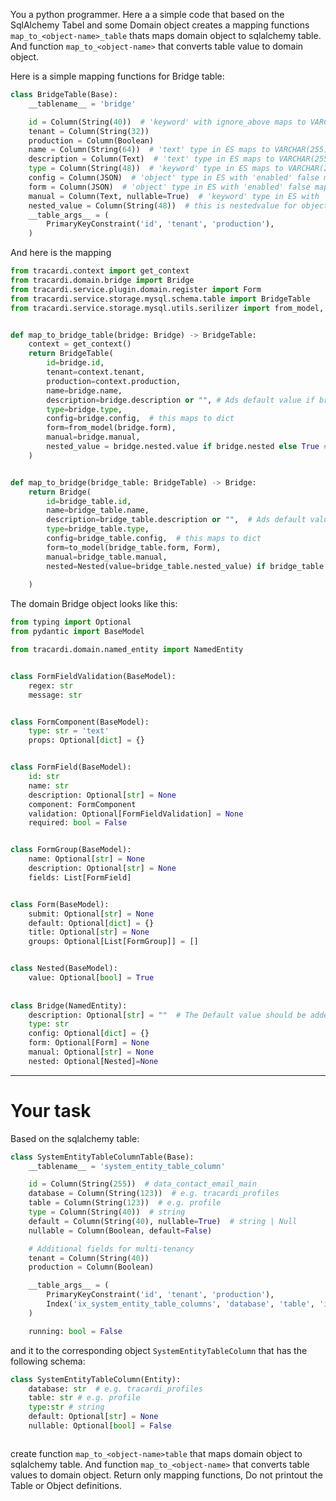 You a python programmer. Here a a simple code that based on the SqlAlchemy Tabel and some Domain object creates a
mapping functions `map_to_<object-name>_table` thats maps domain object to sqlalchemy table. And function `map_to_<object-name>` that
converts table value to domain object.

Here is a simple mapping functions for Bridge table:

```python
class BridgeTable(Base):
    __tablename__ = 'bridge'

    id = Column(String(40))  # 'keyword' with ignore_above maps to VARCHAR with length
    tenant = Column(String(32))
    production = Column(Boolean)
    name = Column(String(64))  # 'text' type in ES maps to VARCHAR(255) in MySQL
    description = Column(Text)  # 'text' type in ES maps to VARCHAR(255) in MySQL
    type = Column(String(48))  # 'keyword' type in ES maps to VARCHAR(255) in MySQL
    config = Column(JSON)  # 'object' type in ES with 'enabled' false maps to JSON in MySQL
    form = Column(JSON)  # 'object' type in ES with 'enabled' false maps to JSON in MySQL
    manual = Column(Text, nullable=True)  # 'keyword' type in ES with 'index' false maps to VARCHAR(255) in MySQL
    nested_value = Column(String(48))  # this is nestedvalue for object nested
    __table_args__ = (
        PrimaryKeyConstraint('id', 'tenant', 'production'),
    )
```

And here is the mapping

```python
from tracardi.context import get_context
from tracardi.domain.bridge import Bridge
from tracardi.service.plugin.domain.register import Form
from tracardi.service.storage.mysql.schema.table import BridgeTable
from tracardi.service.storage.mysql.utils.serilizer import from_model, to_model


def map_to_bridge_table(bridge: Bridge) -> BridgeTable:
    context = get_context()
    return BridgeTable(
        id=bridge.id,
        tenant=context.tenant,
        production=context.production,
        name=bridge.name,
        description=bridge.description or "", # Ads default value if bridge.description not available
        type=bridge.type,
        config=bridge.config,  # this maps to dict
        form=from_model(bridge.form),
        manual=bridge.manual,
        nested_value = bridge.nested.value if bridge.nested else True # Ads default value if bridge.nested not available
    )


def map_to_bridge(bridge_table: BridgeTable) -> Bridge:
    return Bridge(
        id=bridge_table.id,
        name=bridge_table.name,
        description=bridge_table.description or "",  # Ads default value if bridge_table.description not available
        type=bridge_table.type,
        config=bridge_table.config,  # this maps to dict
        form=to_model(bridge_table.form, Form),
        manual=bridge_table.manual,
        nested=Nested(value=bridge_table.nested_value) if bridge_table.nested_value else None  # Ads default value
        
    )
```

The domain Bridge object looks like this:

```python
from typing import Optional
from pydantic import BaseModel

from tracardi.domain.named_entity import NamedEntity


class FormFieldValidation(BaseModel):
    regex: str
    message: str


class FormComponent(BaseModel):
    type: str = 'text'
    props: Optional[dict] = {}


class FormField(BaseModel):
    id: str
    name: str
    description: Optional[str] = None
    component: FormComponent
    validation: Optional[FormFieldValidation] = None
    required: bool = False


class FormGroup(BaseModel):
    name: Optional[str] = None
    description: Optional[str] = None
    fields: List[FormField]


class Form(BaseModel):
    submit: Optional[str] = None
    default: Optional[dict] = {}
    title: Optional[str] = None
    groups: Optional[List[FormGroup]] = []


class Nested(BaseModel):
    value: Optional[bool] = True
    
    
class Bridge(NamedEntity):
    description: Optional[str] = ""  # The Default value should be added to mapping if description not available
    type: str
    config: Optional[dict] = {}
    form: Optional[Form] = None
    manual: Optional[str] = None
    nested: Optional[Nested]=None
```
----

# Your task 

Based on the sqlalchemy table:

```python
class SystemEntityTableColumnTable(Base):
    __tablename__ = 'system_entity_table_column'

    id = Column(String(255))  # data_contact_email_main
    database = Column(String(123))  # e.g. tracardi_profiles
    table = Column(String(123))  # e.g. profile
    type = Column(String(40))  # string
    default = Column(String(40), nullable=True)  # string | Null
    nullable = Column(Boolean, default=False)

    # Additional fields for multi-tenancy
    tenant = Column(String(40))
    production = Column(Boolean)

    __table_args__ = (
        PrimaryKeyConstraint('id', 'tenant', 'production'),
        Index('ix_system_entity_table_columns', 'database', 'table', 'id'),
    )

    running: bool = False
```

and it to the corresponding object `SystemEntityTableColumn` that has the following schema:

```python
class SystemEntityTableColumn(Entity):
    database: str  # e.g. tracardi_profiles
    table: str # e.g. profile
    type:str # string
    default: Optional[str] = None
    nullable: Optional[bool] = False



```

create function `map_to_<object-name>table` that maps domain object to sqlalchemy table. And function `map_to_<object-name>` that
converts table values to domain object. Return only mapping functions, Do not printout the Table or Object definitions. 